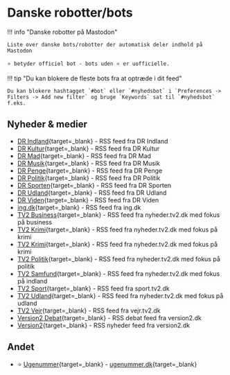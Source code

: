 # Danske robotter/bots

!!! info "Danske robotter på Mastodon"

    Liste over danske bots/robotter der automatisk deler indhold på Mastodon

    ⭐️ betyder officiel bot - bots uden ⭐️ er uofficielle.

!!! tip "Du kan blokere de fleste bots fra at optræde i dit feed"

    Du kan blokere hashtagget `#bot` eller `#nyhedsbot` i `Preferences -> Filters -> Add new filter` og bruge `Keywords` sat til `#nyhedsbot` f.eks.

## Nyheder & medier

- [DR Indland](https://expressional.social/@DRIndland){target=_blank} - RSS feed fra DR Indland
- [DR Kultur](https://expressional.social/@DRKultur){target=_blank} - RSS feed fra DR Kultur
- [DR Mad](https://expressional.social/@DRMad){target=_blank} - RSS feed fra DR Mad
- [DR Musik](https://expressional.social/@DRMusik){target=_blank} - RSS feed fra DR Musik
- [DR Penge](https://expressional.social/@DRPenge){target=_blank} - RSS feed fra DR Penge
- [DR Politik](https://expressional.social/@DRPolitik){target=_blank} - RSS feed fra DR Politik
- [DR Sporten](https://expressional.social/@DRSporten){target=_blank} - RSS feed fra DR Sporten
- [DR Udland](https://expressional.social/@DRUdland){target=_blank} - RSS feed fra DR Udland
- [DR Viden](https://expressional.social/@DRViden){target=_blank} - RSS feed fra DR Viden
- [ing.dk](https://expressional.social/@ing){target=_blank} - RSS feed fra ing.dk
- [TV2 Business](https://expressional.social/@tv2business){target=_blank} - RSS feed fra nyheder.tv2.dk med fokus på business
- [TV2 Krimi](https://expressional.social/@tv2krimi){target=_blank} - RSS feed fra nyheder.tv2.dk med fokus på krimi
- [TV2 Krimi](https://expressional.social/@tv2krimi){target=_blank} - RSS feed fra nyheder.tv2.dk med fokus på krimi
- [TV2 Politik](https://expressional.social/@TV2nyhederne){target=_blank} - RSS feed fra nyheder.tv2.dk med fokus på politik
- [TV2 Samfund](https://expressional.social/@tv2samfund){target=_blank} - RSS feed fra nyheder.tv2.dk med fokus på indland
- [TV2 Sport](https://expressional.social/@tv2sport){target=_blank} - RSS feed fra sport.tv2.dk
- [TV2 Udland](https://expressional.social/@tv2udland){target=_blank} - RSS feed fra nyheder.tv2.dk med fokus på udland
- [TV2 Vejr](https://expressional.social/@tv2vejret){target=_blank} - RSS feed fra vejr.tv2.dk
- [Version2 Debat](https://expressional.social/@version2debat){target=_blank} - RSS debat feed fra version2.dk
- [Version2](https://expressional.social/@version2){target=_blank} - RSS nyheder feed fra version2.dk

## Andet

- ⭐️ [Ugenummer](https://expressional.social/@ugenr){target=_blank} - [ugenummer.dk](https://ugenr.dk/){target=_blank}
